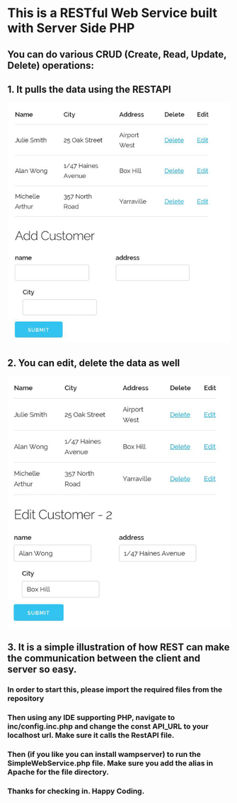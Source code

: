 # This is a RESTful Web Service built with Server Side PHP

## You can do various CRUD (Create, Read, Update, Delete) operations:
## 1. It pulls the data using the RESTAPI
![](images/One.png)

## 2. You can edit, delete the data as well
![](images/Two.png)

## 3. It is a simple illustration of how REST can make the communication between the client and server so easy.

### In order to start this, please import the required files from the repository
### Then using any IDE supporting PHP, navigate to inc/config.inc.php and change the const API_URL to your localhost url. Make sure it calls the RestAPI file.
### Then (if you like you can install wampserver) to run the SimpleWebService.php file. Make sure you add the alias in Apache for the file directory.

### Thanks for checking in. Happy Coding.
